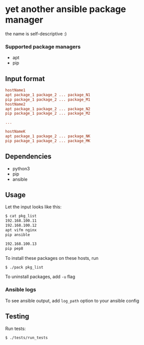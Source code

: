 # yet another ansible package manager

the name is self-descriptive :)

### Supported package managers

- apt
- pip

## Input format

```ini
hostName1
apt package_1 package_2 ... package_N1
pip package_1 package_2 ... package_M1
hostName2
apt package_1 package_2 ... package_N2
pip package_1 package_2 ... package_M2

...

hostNameK
apt package_1 package_2 ... package_NK
pip package_1 package_2 ... package_MK
```

## Dependencies

- python3
- pip
- ansible

## Usage

Let the input looks like this:
```bash
$ cat pkg_list
192.168.100.11
192.168.100.12
apt vifm nginx
pip ansible

192.168.100.13
pip pep8
```

To install these packages on these hosts, run
```bash
$ ./pack pkg_list
```

To uninstall packages, add `-u` flag

### Ansible logs

To see ansible output, add `log_path` option to your ansible config

## Testing

Run tests:
```bash
$ ./tests/run_tests
```
